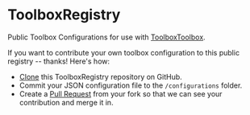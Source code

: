 # ToolboxRegistry
Public Toolbox Configurations for use with [ToolboxToolbox](https://github.com/ToolboxHub/ToolboxToolbox).

If you want to contribute your own toolbox configuration to this public registry -- thanks!  Here's how:
 - [Clone](https://help.github.com/articles/fork-a-repo/) this ToolboxRegistry repository on GitHub.
 - Commit your JSON configuration file to the `/configurations` folder.
 - Create a [Pull Request](https://help.github.com/articles/creating-a-pull-request-from-a-fork/) from your fork so that we can see your contribution and merge it in.
